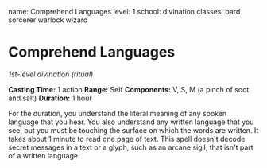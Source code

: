 name: Comprehend Languages
level: 1
school: divination
classes: bard
         sorcerer
         warlock
         wizard

# Comprehend Languages
_1st-level divination (ritual)_

**Casting Time:** 1 action
**Range:** Self
**Components:** V, S, M (a pinch of soot and salt)
**Duration:** 1 hour

For the duration, you understand the literal meaning of any spoken language that you hear. You also understand any written language that you see, but you must be touching the surface on which the words are written. It takes about 1 minute to read one page of text.
This spell doesn't decode secret messages in a text or a glyph, such as an arcane sigil, that isn't part of a written language.
